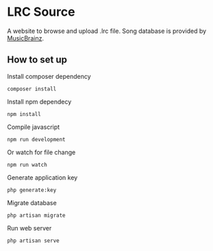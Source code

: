 # LRC Source
A website to browse and upload .lrc file. Song database is provided by [MusicBrainz](https://musicbrainz.org).

## How to set up
Install composer dependency
```
composer install
```

Install npm dependecy
```
npm install
```

Compile javascript
```
npm run development
```

Or watch for file change
```
npm run watch
```

Generate application key
```
php generate:key
```

Migrate database
```
php artisan migrate
```

Run web server
```
php artisan serve
```